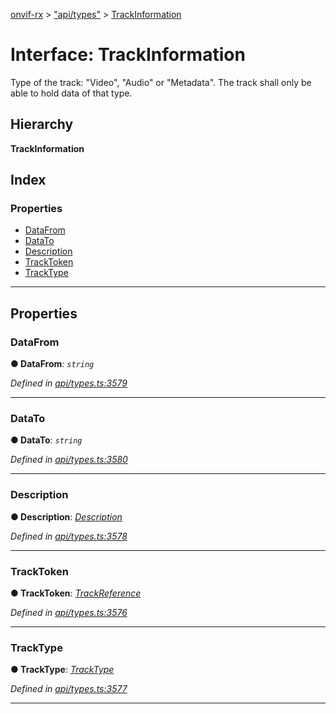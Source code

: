 [onvif-rx](../README.md) > ["api/types"](../modules/_api_types_.md) > [TrackInformation](../interfaces/_api_types_.trackinformation.md)

# Interface: TrackInformation

Type of the track: "Video", "Audio" or "Metadata". The track shall only be able to hold data of that type.

## Hierarchy

**TrackInformation**

## Index

### Properties

* [DataFrom](_api_types_.trackinformation.md#datafrom)
* [DataTo](_api_types_.trackinformation.md#datato)
* [Description](_api_types_.trackinformation.md#description)
* [TrackToken](_api_types_.trackinformation.md#tracktoken)
* [TrackType](_api_types_.trackinformation.md#tracktype)

---

## Properties

<a id="datafrom"></a>

###  DataFrom

**● DataFrom**: *`string`*

*Defined in [api/types.ts:3579](https://github.com/patrickmichalina/onvif-rx/blob/034e4d6/src/api/types.ts#L3579)*

___
<a id="datato"></a>

###  DataTo

**● DataTo**: *`string`*

*Defined in [api/types.ts:3580](https://github.com/patrickmichalina/onvif-rx/blob/034e4d6/src/api/types.ts#L3580)*

___
<a id="description"></a>

###  Description

**● Description**: *[Description](_api_types_.trackinformation.md#description)*

*Defined in [api/types.ts:3578](https://github.com/patrickmichalina/onvif-rx/blob/034e4d6/src/api/types.ts#L3578)*

___
<a id="tracktoken"></a>

###  TrackToken

**● TrackToken**: *[TrackReference](../modules/_api_types_.md#trackreference)*

*Defined in [api/types.ts:3576](https://github.com/patrickmichalina/onvif-rx/blob/034e4d6/src/api/types.ts#L3576)*

___
<a id="tracktype"></a>

###  TrackType

**● TrackType**: *[TrackType](../enums/_api_types_.tracktype.md)*

*Defined in [api/types.ts:3577](https://github.com/patrickmichalina/onvif-rx/blob/034e4d6/src/api/types.ts#L3577)*

___


